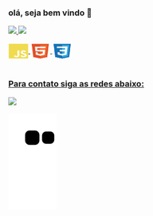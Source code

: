 ### olá, seja bem vindo 👋

 <div>
   <a href="https://github.com/Vandin-alvsr">
   <img height="180em" src="https://github-readme-stats.vercel.app/api?username=Vandin-alvsr&show_icons=true&theme=tokyonight&include_all_commits=true&count_private=true"/>
   <img height="180em" src="https://github-readme-stats.vercel.app/api/top-langs/?username=Vandin-alvsr&layout=compact&langs_count=6&theme=tokyonight"/>

</div>
<div style="display: inline_block"><br>
  <img align="center" alt="Js" height="30" width="40" src="https://raw.githubusercontent.com/devicons/devicon/master/icons/javascript/javascript-plain.svg">
  <img align="center" alt="HTML" height="30" width="40" src="https://raw.githubusercontent.com/devicons/devicon/master/icons/html5/html5-original.svg">
  <img align="center" alt="CSS" height="30" width="40" src="https://raw.githubusercontent.com/devicons/devicon/master/icons/css3/css3-original.svg">
</div>
 
 <br>
 
  ### Para contato siga as redes abaixo:
 
<div> 
 
  <a href="https://www.instagram.com/vandin.alvsr7/" target="_blank"><img src="https://img.shields.io/badge/-Instagram-%23E4405F?style=for-the-badge&logo=instagram&logoColor=white"  target="_blank"></a> 
 
  ![Snake animation](https://github.com/Vandin-alvsr/Vandin-alvsr/blob/output/github-contribution-grid-snake.svg)

</div>
